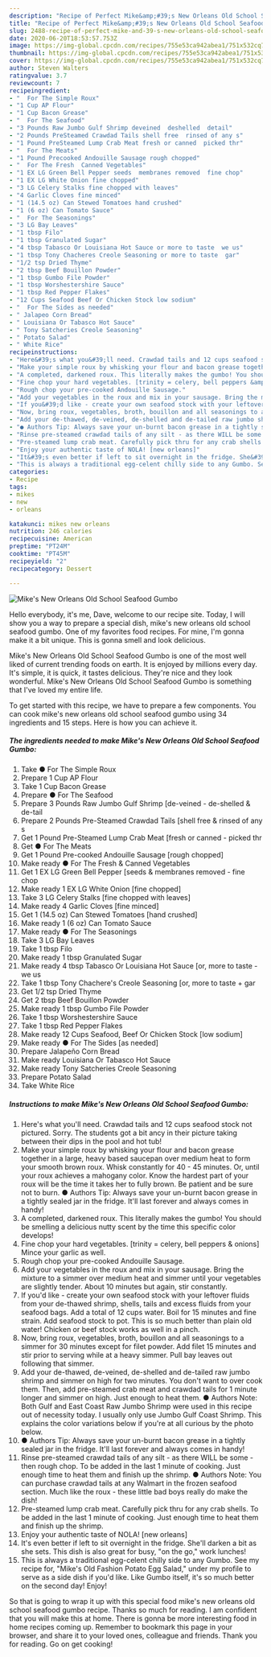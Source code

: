 ```yaml
---
description: "Recipe of Perfect Mike&amp;#39;s New Orleans Old School Seafood Gumbo"
title: "Recipe of Perfect Mike&amp;#39;s New Orleans Old School Seafood Gumbo"
slug: 2488-recipe-of-perfect-mike-and-39-s-new-orleans-old-school-seafood-gumbo
date: 2020-06-20T18:53:57.753Z
image: https://img-global.cpcdn.com/recipes/755e53ca942abea1/751x532cq70/mikes-new-orleans-old-school-seafood-gumbo-recipe-main-photo.jpg
thumbnail: https://img-global.cpcdn.com/recipes/755e53ca942abea1/751x532cq70/mikes-new-orleans-old-school-seafood-gumbo-recipe-main-photo.jpg
cover: https://img-global.cpcdn.com/recipes/755e53ca942abea1/751x532cq70/mikes-new-orleans-old-school-seafood-gumbo-recipe-main-photo.jpg
author: Steven Walters
ratingvalue: 3.7
reviewcount: 7
recipeingredient:
- "  For The Simple Roux"
- "1 Cup AP Flour"
- "1 Cup Bacon Grease"
- "  For The Seafood"
- "3 Pounds Raw Jumbo Gulf Shrimp deveined  deshelled  detail"
- "2 Pounds PreSteamed Crawdad Tails shell free  rinsed of any s"
- "1 Pound PreSteamed Lump Crab Meat fresh or canned  picked thr"
- "  For The Meats"
- "1 Pound Precooked Andouille Sausage rough chopped"
- "  For The Fresh  Canned Vegetables"
- "1 EX LG Green Bell Pepper seeds  membranes removed  fine chop"
- "1 EX LG White Onion fine chopped"
- "3 LG Celery Stalks fine chopped with leaves"
- "4 Garlic Cloves fine minced"
- "1 (14.5 oz) Can Stewed Tomatoes hand crushed"
- "1 (6 oz) Can Tomato Sauce"
- "  For The Seasonings"
- "3 LG Bay Leaves"
- "1 tbsp Filo"
- "1 tbsp Granulated Sugar"
- "4 tbsp Tabasco Or Louisiana Hot Sauce or more to taste  we us"
- "1 tbsp Tony Chacheres Creole Seasoning or more to taste  gar"
- "1/2 tsp Dried Thyme"
- "2 tbsp Beef Bouillon Powder"
- "1 tbsp Gumbo File Powder"
- "1 tbsp Worshestershire Sauce"
- "1 tbsp Red Pepper Flakes"
- "12 Cups Seafood Beef Or Chicken Stock low sodium"
- "  For The Sides as needed"
- " Jalapeo Corn Bread"
- " Louisiana Or Tabasco Hot Sauce"
- " Tony Satcheries Creole Seasoning"
- " Potato Salad"
- " White Rice"
recipeinstructions:
- "Here&#39;s what you&#39;ll need. Crawdad tails and 12 cups seafood stock not pictured. Sorry. The students got a bit ancy in their picture taking between their dips in the pool and hot tub!"
- "Make your simple roux by whisking your flour and bacon grease together in a large, heavy based saucepan over medium heat to form your smooth brown roux. Whisk constantly for 40 - 45 minutes. Or, until your roux achieves a mahogany color. Know the hardest part of your roux will be the time it takes her to fully brown. Be patient and be sure not to burn. ● Authors Tip: Always save your un-burnt bacon grease in a tightly sealed jar in the fridge. It&#39;ll last forever and always comes in handy!"
- "A completed, darkened roux. This literally makes the gumbo! You should be smelling a delicious nutty scent by the time this specific color develops!"
- "Fine chop your hard vegetables. [trinity = celery, bell peppers &amp; onions] Mince your garlic as well."
- "Rough chop your pre-cooked Andouille Sausage."
- "Add your vegetables in the roux and mix in your sausage. Bring the mixture to a simmer over medium heat and simmer until your vegetables are slightly tender. About 10 minutes but again, stir constantly."
- "If you&#39;d like - create your own seafood stock with your leftover fluids from your de-thawed shrimp, shells, tails and excess fluids from your seafood bags. Add a total of 12 cups water. Boil for 15 minutes and fine strain. Add seafood stock to pot. This is so much better than plain old water! Chicken or beef stock works as well in a pinch."
- "Now, bring roux, vegetables, broth, bouillon and all seasonings to a simmer for 30 minutes except for filet powder. Add filet 15 minutes and stir prior to serving while at a heavy simmer. Pull bay leaves out following that simmer."
- "Add your de-thawed, de-veined, de-shelled and de-tailed raw jumbo shrimp and simmer on high for two minutes. You don&#39;t want to over cook them. Then, add pre-steamed crab meat and crawdad tails for 1 minute longer and simmer on high. Just enough to heat them. ● Authors Note: Both Gulf and East Coast Raw Jumbo Shrimp were used in this recipe out of necessity today. I usually only use Jumbo Gulf Coast Shrimp. This explains the color variations below if you&#39;re at all curious by the photo below."
- "● Authors Tip: Always save your un-burnt bacon grease in a tightly sealed jar in the fridge. It&#39;ll last forever and always comes in handy!"
- "Rinse pre-steamed crawdad tails of any silt - as there WILL be some - then rough chop. To be added in the last 1 minute of cooking. Just enough time to heat them and finish up the shrimp. ● Authors Note: You can purchase crawdad tails at any Walmart in the frozen seafood section. Much like the roux - these little bad boys really do make the dish!"
- "Pre-steamed lump crab meat. Carefully pick thru for any crab shells. To be added in the last 1 minute of cooking. Just enough time to heat them and finish up the shrimp."
- "Enjoy your authentic taste of NOLA! [new orleans]"
- "It&#39;s even better if left to sit overnight in the fridge. She&#39;ll darken a bit as she sets. This dish is also great for busy, &#34;on the go,&#34; work lunches!"
- "This is always a traditional egg-celent chilly side to any Gumbo. See my recipe for, &#34;Mike&#39;s Old Fashion Potato Egg Salad,&#34; under my profile to serve as a side dish if you&#39;d like. Like Gumbo itself, it&#39;s so much better on the second day! Enjoy!"
categories:
- Recipe
tags:
- mikes
- new
- orleans

katakunci: mikes new orleans 
nutrition: 246 calories
recipecuisine: American
preptime: "PT24M"
cooktime: "PT45M"
recipeyield: "2"
recipecategory: Dessert

---
```



![Mike&#39;s New Orleans Old School Seafood Gumbo](https://img-global.cpcdn.com/recipes/755e53ca942abea1/751x532cq70/mikes-new-orleans-old-school-seafood-gumbo-recipe-main-photo.jpg)

Hello everybody, it's me, Dave, welcome to our recipe site. Today, I will show you a way to prepare a special dish, mike&#39;s new orleans old school seafood gumbo. One of my favorites food recipes. For mine, I'm gonna make it a bit unique. This is gonna smell and look delicious.



Mike&#39;s New Orleans Old School Seafood Gumbo is one of the most well liked of current trending foods on earth. It is enjoyed by millions every day. It's simple, it is quick, it tastes delicious. They're nice and they look wonderful. Mike&#39;s New Orleans Old School Seafood Gumbo is something that I've loved my entire life.


To get started with this recipe, we have to prepare a few components. You can cook mike&#39;s new orleans old school seafood gumbo using 34 ingredients and 15 steps. Here is how you can achieve it.

<!--inarticleads1-->

##### The ingredients needed to make Mike&#39;s New Orleans Old School Seafood Gumbo:

1. Take  ● For The Simple Roux
1. Prepare 1 Cup AP Flour
1. Take 1 Cup Bacon Grease
1. Prepare  ● For The Seafood
1. Prepare 3 Pounds Raw Jumbo Gulf Shrimp [de-veined - de-shelled &amp; de-tail
1. Prepare 2 Pounds Pre-Steamed Crawdad Tails [shell free &amp; rinsed of any s
1. Get 1 Pound Pre-Steamed Lump Crab Meat [fresh or canned - picked thr
1. Get  ● For The Meats
1. Get 1 Pound Pre-cooked Andouille Sausage [rough chopped]
1. Make ready  ● For The Fresh &amp; Canned Vegetables
1. Get 1 EX LG Green Bell Pepper [seeds &amp; membranes removed - fine chop
1. Make ready 1 EX LG White Onion [fine chopped]
1. Take 3 LG Celery Stalks [fine chopped with leaves]
1. Make ready 4 Garlic Cloves [fine minced]
1. Get 1 (14.5 oz) Can Stewed Tomatoes [hand crushed]
1. Make ready 1 (6 oz) Can Tomato Sauce
1. Make ready  ● For The Seasonings
1. Take 3 LG Bay Leaves
1. Take 1 tbsp Filo
1. Make ready 1 tbsp Granulated Sugar
1. Make ready 4 tbsp Tabasco Or Louisiana Hot Sauce [or, more to taste - we us
1. Take 1 tbsp Tony Chachere&#39;s Creole Seasoning [or, more to taste + gar
1. Get 1/2 tsp Dried Thyme
1. Get 2 tbsp Beef Bouillon Powder
1. Make ready 1 tbsp Gumbo File Powder
1. Take 1 tbsp Worshestershire Sauce
1. Take 1 tbsp Red Pepper Flakes
1. Make ready 12 Cups Seafood, Beef Or Chicken Stock [low sodium]
1. Make ready  ● For The Sides [as needed]
1. Prepare  Jalapeño Corn Bread
1. Make ready  Louisiana Or Tabasco Hot Sauce
1. Make ready  Tony Satcheries Creole Seasoning
1. Prepare  Potato Salad
1. Take  White Rice




<!--inarticleads2-->

##### Instructions to make Mike&#39;s New Orleans Old School Seafood Gumbo:

1. Here&#39;s what you&#39;ll need. Crawdad tails and 12 cups seafood stock not pictured. Sorry. The students got a bit ancy in their picture taking between their dips in the pool and hot tub!
1. Make your simple roux by whisking your flour and bacon grease together in a large, heavy based saucepan over medium heat to form your smooth brown roux. Whisk constantly for 40 - 45 minutes. Or, until your roux achieves a mahogany color. Know the hardest part of your roux will be the time it takes her to fully brown. Be patient and be sure not to burn. ● Authors Tip: Always save your un-burnt bacon grease in a tightly sealed jar in the fridge. It&#39;ll last forever and always comes in handy!
1. A completed, darkened roux. This literally makes the gumbo! You should be smelling a delicious nutty scent by the time this specific color develops!
1. Fine chop your hard vegetables. [trinity = celery, bell peppers &amp; onions] Mince your garlic as well.
1. Rough chop your pre-cooked Andouille Sausage.
1. Add your vegetables in the roux and mix in your sausage. Bring the mixture to a simmer over medium heat and simmer until your vegetables are slightly tender. About 10 minutes but again, stir constantly.
1. If you&#39;d like - create your own seafood stock with your leftover fluids from your de-thawed shrimp, shells, tails and excess fluids from your seafood bags. Add a total of 12 cups water. Boil for 15 minutes and fine strain. Add seafood stock to pot. This is so much better than plain old water! Chicken or beef stock works as well in a pinch.
1. Now, bring roux, vegetables, broth, bouillon and all seasonings to a simmer for 30 minutes except for filet powder. Add filet 15 minutes and stir prior to serving while at a heavy simmer. Pull bay leaves out following that simmer.
1. Add your de-thawed, de-veined, de-shelled and de-tailed raw jumbo shrimp and simmer on high for two minutes. You don&#39;t want to over cook them. Then, add pre-steamed crab meat and crawdad tails for 1 minute longer and simmer on high. Just enough to heat them. ● Authors Note: Both Gulf and East Coast Raw Jumbo Shrimp were used in this recipe out of necessity today. I usually only use Jumbo Gulf Coast Shrimp. This explains the color variations below if you&#39;re at all curious by the photo below.
1. ● Authors Tip: Always save your un-burnt bacon grease in a tightly sealed jar in the fridge. It&#39;ll last forever and always comes in handy!
1. Rinse pre-steamed crawdad tails of any silt - as there WILL be some - then rough chop. To be added in the last 1 minute of cooking. Just enough time to heat them and finish up the shrimp. ● Authors Note: You can purchase crawdad tails at any Walmart in the frozen seafood section. Much like the roux - these little bad boys really do make the dish!
1. Pre-steamed lump crab meat. Carefully pick thru for any crab shells. To be added in the last 1 minute of cooking. Just enough time to heat them and finish up the shrimp.
1. Enjoy your authentic taste of NOLA! [new orleans]
1. It&#39;s even better if left to sit overnight in the fridge. She&#39;ll darken a bit as she sets. This dish is also great for busy, &#34;on the go,&#34; work lunches!
1. This is always a traditional egg-celent chilly side to any Gumbo. See my recipe for, &#34;Mike&#39;s Old Fashion Potato Egg Salad,&#34; under my profile to serve as a side dish if you&#39;d like. Like Gumbo itself, it&#39;s so much better on the second day! Enjoy!




So that is going to wrap it up with this special food mike&#39;s new orleans old school seafood gumbo recipe. Thanks so much for reading. I am confident that you will make this at home. There is gonna be more interesting food in home recipes coming up. Remember to bookmark this page in your browser, and share it to your loved ones, colleague and friends. Thank you for reading. Go on get cooking!
